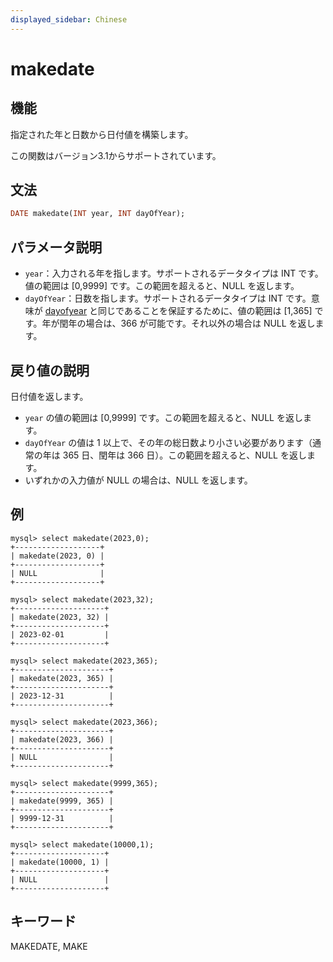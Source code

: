 ```yaml
---
displayed_sidebar: Chinese
---
```


# makedate

## 機能

指定された年と日数から日付値を構築します。

この関数はバージョン3.1からサポートされています。

## 文法

```Haskell
DATE makedate(INT year, INT dayOfYear);
```

## パラメータ説明

- `year`：入力される年を指します。サポートされるデータタイプは INT です。値の範囲は [0,9999] です。この範囲を超えると、NULL を返します。
- `dayOfYear`：日数を指します。サポートされるデータタイプは INT です。意味が [dayofyear](./dayofyear.md) と同じであることを保証するために、値の範囲は [1,365] です。年が閏年の場合は、366 が可能です。それ以外の場合は NULL を返します。

## 戻り値の説明

日付値を返します。

- `year` の値の範囲は [0,9999] です。この範囲を超えると、NULL を返します。
- `dayOfYear` の値は 1 以上で、その年の総日数より小さい必要があります（通常の年は 365 日、閏年は 366 日）。この範囲を超えると、NULL を返します。
- いずれかの入力値が NULL の場合は、NULL を返します。

## 例

```Plain Text
mysql> select makedate(2023,0);
+-------------------+
| makedate(2023, 0) |
+-------------------+
| NULL              |
+-------------------+

mysql> select makedate(2023,32);
+--------------------+
| makedate(2023, 32) |
+--------------------+
| 2023-02-01         |
+--------------------+

mysql> select makedate(2023,365);
+---------------------+
| makedate(2023, 365) |
+---------------------+
| 2023-12-31          |
+---------------------+

mysql> select makedate(2023,366);
+---------------------+
| makedate(2023, 366) |
+---------------------+
| NULL                |
+---------------------+

mysql> select makedate(9999,365);
+---------------------+
| makedate(9999, 365) |
+---------------------+
| 9999-12-31          |
+---------------------+

mysql> select makedate(10000,1);
+--------------------+
| makedate(10000, 1) |
+--------------------+
| NULL               |
+--------------------+
```

## キーワード

MAKEDATE, MAKE
